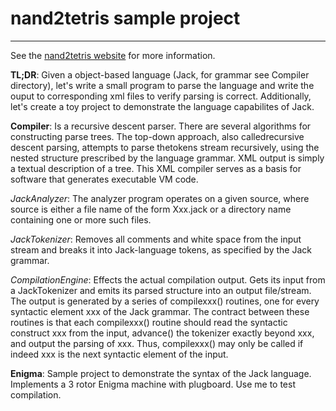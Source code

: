 # nand2tetris sample project
--------------------------------------------------------------------------------------------------------------

See the [nand2tetris website](https://www.nand2tetris.org/) for more information.

**TL;DR**: Given a object-based language (Jack, for grammar see Compiler directory), let's write a small program to parse the language and write the ouput to corresponding xml files to verify parsing is correct.
Additionally, let's create a toy project to demonstrate the language capabilites of Jack.

**Compiler**: Is a recursive descent parser. There are several algorithms for constructing parse trees. The top-down approach, also calledrecursive descent parsing, attempts to parse thetokens stream recursively, using the nested structure prescribed by the language grammar.
XML output is simply a textual description of a tree. This XML compiler serves as a basis for software that generates executable VM code.

*JackAnalyzer*: The analyzer program operates on a given source, where source is either a file name of the form Xxx.jack or a directory name containing one or more such files.

*JackTokenizer*: Removes all comments and white space from the input stream and breaks it into 
Jack-language tokens, as specified by the Jack grammar.

*CompilationEngine*: Effects the actual compilation output. Gets its input from a JackTokenizer and emits its parsed structure into an output file/stream. The output is generated by a series of compilexxx() routines, one for every syntactic element xxx of the Jack grammar. The contract between these routines is that each compilexxx() routine should read the syntactic construct xxx  from the input, advance() the tokenizer exactly beyond xxx, and output the parsing of xxx. Thus, compilexxx() may only be called if indeed xxx is the next syntactic element of the input.

**Enigma**: Sample project to demonstrate the syntax of the Jack language. Implements a 3 rotor Enigma machine with plugboard. Use me to test compilation.
